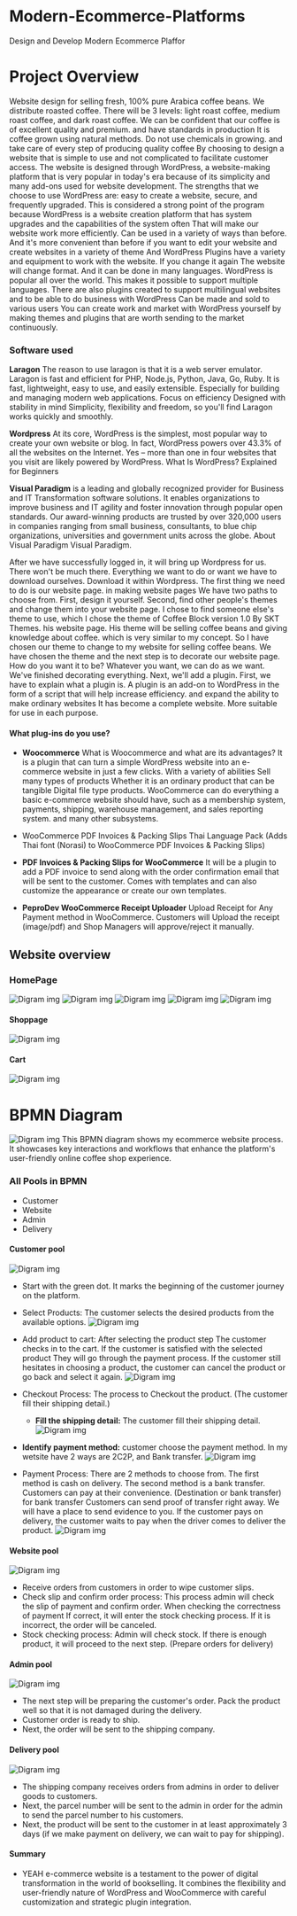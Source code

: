 # Modern-Ecommerce-Platforms
Design and Develop Modern Ecommerce Plaffor

# Project Overview

Website design for selling fresh, 100% pure Arabica coffee beans. We distribute roasted coffee. There will be 3 levels: light roast coffee, medium roast coffee, and dark roast coffee. We can be confident that our coffee is of excellent quality and premium. and have standards in production It is coffee grown using natural methods. Do not use chemicals in growing. and take care of every step of producing quality coffee By choosing to design a website that is simple to use and not complicated to facilitate customer access. The website is designed through WordPress, a website-making platform that is very popular in today's era because of its simplicity and many add-ons used for website development. The strengths that we choose to use WordPress are: easy to create a website, secure, and frequently upgraded. This is considered a strong point of the program because WordPress is a website creation platform that has system upgrades and the capabilities of the system often That will make our website work more efficiently. Can be used in a variety of ways than before. And it's more convenient than before if you want to edit your website and create websites in a variety of theme And WordPress Plugins have a variety and equipment to work with the website. If you change it again The website will change format.
And it can be done in many languages. WordPress is popular all over the world. This makes it possible to support multiple languages. There are also plugins created to support multilingual websites and to be able to do business with WordPress Can be made and sold to various users You can create work and market with WordPress yourself by making themes and plugins that are worth sending to the market continuously.

### Software used

**Laragon** The reason to use laragon is that it is a web server emulator. Laragon is fast and efficient for PHP, Node.js, Python, Java, Go, Ruby. It is fast, lightweight, easy to use, and easily extensible. Especially for building and managing modern web applications. Focus on efficiency Designed with stability in mind Simplicity, flexibility and freedom, so you'll find Laragon works quickly and smoothly.

**Wordpress** At its core, WordPress is the simplest, most popular way to create your own website or blog. In fact, WordPress powers over 43.3% of all the websites on the Internet. Yes – more than one in four websites that you visit are likely powered by WordPress. What Is WordPress? Explained for Beginners

**Visual Paradigm** is a leading and globally recognized provider for Business and IT Transformation software solutions. It enables organizations to improve business and IT agility and foster innovation through popular open standards. Our award-winning products are trusted by over 320,000 users in companies ranging from small business, consultants, to blue chip organizations, universities and government units across the globe. About Visual Paradigm Visual Paradigm.

After we have successfully logged in, it will bring up Wordpress for us. There won't be much there. Everything we want to do or want we have to download ourselves. Download it within Wordpress. The first thing we need to do is our website page. in making website pages We have two paths to choose from. First, design it yourself. Second, find other people's themes and change them into your website page. I chose to find someone else's theme to use, which I chose the theme of Coffee Block version 1.0 By SKT Themes.
his website page. His theme will be selling coffee beans and giving knowledge about coffee. which is very similar to my concept. So I have chosen our theme to change to my website for selling coffee beans. We have chosen the theme and the next step is to decorate our website page. How do you want it to be? Whatever you want, we can do as we want. We've finished decorating everything. Next, we'll add a plugin. First, we have to explain what a plugin is. A plugin is an add-on to WordPress in the form of a script that will help increase efficiency. and expand the ability to make ordinary websites It has become a complete website. More suitable for use in each purpose. 

#### What plug-ins do you use?
- **Woocommerce**
What is Woocommerce and what are its advantages?
It is a plugin that can turn a simple WordPress website into an e-commerce website in just a few clicks. With a variety of abilities Sell many types of products Whether it is an ordinary product that can be tangible Digital file type products.
WooCommerce can do everything a basic e-commerce website should have, such as a membership system, payments, shipping, warehouse management, and sales reporting system. and many other subsystems.

- WooCommerce PDF Invoices & Packing Slips Thai Language Pack (Adds Thai font (Norasi) to WooCommerce PDF Invoices & Packing Slips)

- **PDF Invoices & Packing Slips for WooCommerce**
It will be a plugin to add a PDF invoice to send along with the order confirmation email that will be sent to the customer. Comes with templates and can also customize the appearance or create our own templates.

- **PeproDev WooCommerce Receipt Uploader**
Upload Receipt for Any Payment method in WooCommerce. Customers will Upload the receipt (image/pdf) and Shop Managers will approve/reject it manually.

## Website overview

### HomePage

![Digram img](img/1.PNG)
![Digram img](img/2.PNG)
![Digram img](img/3.PNG)
![Digram img](img/4.PNG)
![Digram img](img/5.PNG)

#### Shoppage

![Digram img](img/6.PNG)

#### Cart

![Digram img](img/7.PNG)

# BPMN Diagram

![Digram img](img/All.PNG)
This BPMN diagram shows my ecommerce website process. It showcases key interactions and workflows that enhance the platform's user-friendly online coffee shop experience.

### All Pools in BPMN
- Customer
- Website
- Admin
- Delivery

#### Customer pool
![Digram img](img/Customer.png)

- Start with the green dot. It marks the beginning of the customer journey on the platform.
- Select Products: The customer selects the desired products from the available options.
![Digram img](img/6.PNG)
- Add product to cart: After selecting the product step The customer checks in to the cart. If the customer is satisfied with the selected product They will go through the payment process. If the customer still hesitates in choosing a product, the customer can cancel the product or go back and select it again.
![Digram img](img/7.PNG)

- Checkout Process: The process to Checkout the product.  (The customer fill their shipping detail.)
  - **Fill the shipping detail:** The customer fill their shipping detail.
![Digram img](img/CheckOut.PNG)
 - **Identify payment method:** customer choose the payment method. In my wetsite have 2 ways are 2C2P, and Bank transfer.
![Digram img](img/Addorder.PNG)
- Payment Process: There are 2 methods to choose from. The first method is cash on delivery. The second method is a bank transfer. Customers can pay at their convenience. (Destination or bank transfer) for bank transfer Customers can send proof of transfer right away. We will have a place to send evidence to you. If the customer pays on delivery, the customer waits to pay when the driver comes to deliver the product.
![Digram img](img/Tnk.PNG)

#### Website pool
![Digram img](img/Website.png)


- Receive orders from customers in order to wipe customer slips.
- Check slip and confirm order process: This process admin will check the slip of payment and confirm order. When checking the correctness of payment If correct, it will enter the stock checking process. If it is incorrect, the order will be canceled.
- Stock checking process: Admin will check stock. If there is enough product, it will proceed to the next step. (Prepare orders for delivery)

#### Admin pool
![Digram img](img/Admin.png)


- The next step will be preparing the customer's order. Pack the product well so that it is not damaged during the delivery.
- Customer order is ready to ship.
- Next, the order will be sent to the shipping company.

#### Delivery pool
![Digram img](img/Delivery.png)


- The shipping company receives orders from admins in order to deliver goods to customers.
- Next, the parcel number will be sent to the admin in order for the admin to send the parcel number to his customers.
- Next, the product will be sent to the customer in at least approximately 3 days (if we make payment on delivery, we can wait to pay for shipping).

#### Summary
- YEAH  e-commerce website is a testament to the power of digital transformation in the world of bookselling. It combines the flexibility and user-friendly nature of WordPress and WooCommerce with careful customization and strategic plugin integration.
